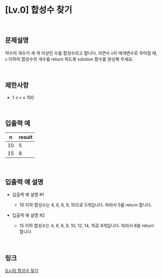 # [Lv.0] 합성수 찾기

<br>

## 문제설명
약수의 개수가 세 개 이상인 수를 합성수라고 합니다. 자연수 `n`이 매개변수로 주어질 때, `n` 이하의 합성수의 개수를 return 하도록 solution 함수를 완성해 주세요.

<br>

## 제한사항
- 1 ≤ `n` ≤ 100

<br>

## 입출력 예
| n | result |
|---|---|
| 10 | 5 |
| 15 | 8 |

<br>

## 입출력 예 설명
- 입출력 예 설명 #1
    - 10 이하 합성수는 4, 6, 8, 9, 10으로 5개입니다. 따라서 5를 return 합니다.

- 입출력 예 설명 #2
    - 15 이하 합성수는 4, 6, 8, 9, 10, 12, 14, 15로 8개입니다. 따라서 8을 return 합니다.

<br>

## 링크
[[Lv.0] 합성수 찾기](https://school.programmers.co.kr/learn/courses/30/lessons/120846)
